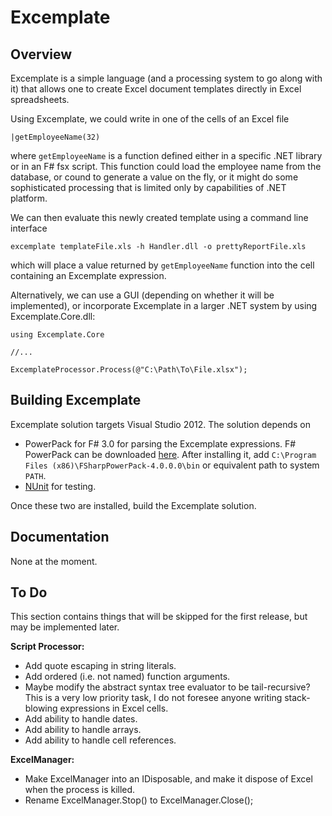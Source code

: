 Excemplate
==========

Overview
--------

Excemplate is a simple language (and a processing system to go along with it) that allows one to create Excel document templates directly in Excel spreadsheets.

Using Excemplate, we could write in one of the cells of an Excel file

    |getEmployeeName(32)
	
where `getEmployeeName` is a function defined either in a specific .NET library or in an F# fsx script.  This function could load the employee name from the database, or cound to generate a value on the fly, or it might do some sophisticated processing that is limited only by capabilities of .NET platform.  

We can then evaluate this newly created template using a command line interface

    excemplate templateFile.xls -h Handler.dll -o prettyReportFile.xls
	
which will place a value returned by `getEmployeeName` function into the cell containing an Excemplate expression.

Alternatively, we can use a GUI (depending on whether it will be implemented), or incorporate Excemplate in a larger .NET system by using Excemplate.Core.dll:

    using Excemplate.Core
	
	//...
	
	ExcemplateProcessor.Process(@"C:\Path\To\File.xlsx");
	
Building Excemplate
-------------------

Excemplate solution targets Visual Studio 2012.  The solution depends on

* PowerPack for F# 3.0 for parsing the Excemplate expressions.  F# PowerPack can be downloaded [here](https://fsharppowerpack.codeplex.com/releases/view/99231).  After installing it, add `C:\Program Files (x86)\FSharpPowerPack-4.0.0.0\bin` or equivalent path to system `PATH`.
* [NUnit](http://www.nunit.org/) for testing.

Once these two are installed, build the Excemplate solution.

Documentation
-------------

None at the moment.

To Do
-----

This section contains things that will be skipped for the first release, but may be implemented later.

**Script Processor:**

* Add quote escaping in string literals.
* Add ordered (i.e. not named) function arguments.
* Maybe modify the abstract syntax tree evaluator to be tail-recursive?  This is a very low priority task, I do not foresee anyone writing stack-blowing expressions in Excel cells.
* Add ability to handle dates.
* Add ability to handle arrays.
* Add ability to handle cell references.

**ExcelManager:**
* Make ExcelManager into an IDisposable, and make it dispose of Excel when the process is killed.
* Rename ExcelManager.Stop() to ExcelManager.Close();


